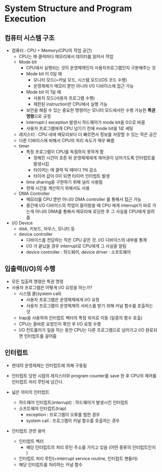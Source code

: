 # System Structure and Program Execution

## 컴퓨터 시스템 구조

- 컴퓨터 : CPU + Memory(CPU의 작업 공간)
  - CPU는 매 클럭마다 메모리에서 데이터를 읽어서 작업
  - Mode bit
    - CPU에서 실행되는 것이 운영체제인지 사용자프로그램인지 구분해주는 것
    - Mode bit 이 0일 때 
      - 모니터 모드(=커널 모드, 시스템 모드)(OS 코드 수행)
      - 운영체제가 메모리 뿐만 아니라 I/O 디바이스에 접근 가능
    - Mode bit 이 1일 때 
      - 사용자 모드(사용자 프로그램 수행)
      - 제한된 instruction만 CPU에서 실행 가능
    - 보안을 해칠 수 있는 중요한 명령어는 모니터 모드에서만 수행 가능한 **특권 명령**으로 규정
    - interrupt나 exception 발생시 하드웨어가 mode bit을 0으로 바꿈
    - 사용자 프로그램에게 CPU 넘기기 전에 mode bit을 1로 세팅
  - 레지스터 : CPU 내에 메모리보다 더 빠르면서 정보를 저장할 수 있는 작은 공간 
  - 다른 디바이스에 비해서 CPU의 처리 속도가 매우 빠름 
  - timer
    - 특정 프로그램이 CPU를 독점하지 못하게 함
      - 정해진 시간이 흐른 뒤 운영체제에게 제어권이 넘어가도록 인터럽트를 발생시킴
      - 타이머는 매 클럭 틱 때마다 1씩 감소
      - 타이머 값이 0이 되면 타이머 인터럽트 발생
    - time sharing을 구현하기 위해 널리 사용됨
    - 현재 시간을 계산하기 위해서도 사용 
  - DMA Controller 
    - 메모리를 CPU 뿐만 아니라 DMA controller 를 통해서 접근 가능
    - 중간에 I/O 디바이스의 작업이 들어왔을 때 CPU 에게 interrupt가 바로 가는게 아니라 DMA를 통해서 메모리에 로딩한 후 그 사실을 CPU에게 알려줌 
- I/O Device 
  - disk, 키보드, 마우스, 모니터 등 
  - device controller 
    - 디바이스를 전담하는 작은 CPU 같은 것. I/O 디바이스의 내부를 통제 
    - I/O 가 끝났을 경우 interrupt로 CPU에게 그 사실을 알림
    - device controller : 하드웨어, device driver : 소프트웨어 



 ## 입출력(I/O)의 수행

- 모든 입출력 명령은 특권 명령
- 사용자 프로그램은 어떻게 I/O 요청을 하는가?
  - 시스템 콜(system call)
    - 사용자 프로그램은 운영체제에게 I/O 요청
    - 사용자 프로그램이 운영체제의 서비스를 받기 위해 커널 함수를 호출하는 것 
  - trap을 사용하여 인터럽트 벡터의 특정 위치로 이동 (일종의 함수 호출)
  - CPU는 올바른 요청인지 확인 후 I/O 요청 수행
  - I/O 컨트롤러가 일을 하는 동안 CPU는 다른 프로그램으로 넘어가고 I/O 완료되면 인터럽트를 걸어줌 



## 인터럽트

- 현대의 운영체제는 인터럽트에 의해 구동됨
- 인터럽트 당한 시점의 레지스터와 program counter를 save 한 후 CPU의 제어를 인터럽트 처리 루틴에 넘긴다. 
- 넓은 의미의 인터럽트
  - 하드웨어 인터럽트(interrupt) : 하드웨어가 발생시킨 인터럽트
  - 소프트웨어 인터럽트(trap) 
    - exception : 프로그램이 오류를 범한 경우
    - system call : 프로그램이 커널 함수를 호출하는 경우 

- 인터럽트 관련 용어
  - 인터럽트 벡터
    - 해당 인터럽트의 처리 루틴 주소를 가지고 있음 (어떤 종류의 인터럽트인지 )
  - 인터럽트 처리 루틴(=interrupt service routine, 인터럽트 핸들러)
  - 해당 인터럽트를 처리하는 커널 함수